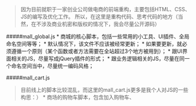 > 因为目前就职于一家创业公司做电商的前端重构，主要包括HTML、CSS、JS的编写及优化工作。
  所以，在这里是重构代码、思考代码的地方（当然，在不涉及商业机密和版权的情况下，我会尽量公开源码）


#####mall_global.js
	* 商城的核心脚本，包括一些常用的小工具、UI插件、全局命名空间等等；
	* 默认情况下，该文件不应该被经常更新；
	* 如果要更新，就必须遵循一个原则（某个函数或者方法需要在全站超过3个地方被用到）；
	* 跟UI界面相关的JS，尽量写成jQuery插件的形式；
	* 跟业务逻辑相关的JS，尽量在同一个命名空间当中，尽量统一编码风格；


#####mall_cart.js
> 目前线上的脚本比较混乱，而这里的mall_cart.js更多是我个人对JS的一些构思：）
	* 商场的购物车脚本，包含加入购物车、